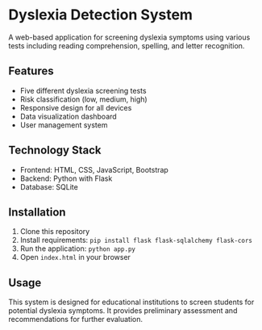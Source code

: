 # Dyslexia Detection System

A web-based application for screening dyslexia symptoms using various tests including reading comprehension, spelling, and letter recognition.

## Features

- Five different dyslexia screening tests
- Risk classification (low, medium, high)
- Responsive design for all devices
- Data visualization dashboard
- User management system

## Technology Stack

- Frontend: HTML, CSS, JavaScript, Bootstrap
- Backend: Python with Flask
- Database: SQLite

## Installation

1. Clone this repository
2. Install requirements: `pip install flask flask-sqlalchemy flask-cors`
3. Run the application: `python app.py`
4. Open `index.html` in your browser

## Usage

This system is designed for educational institutions to screen students for potential dyslexia symptoms. It provides preliminary assessment and recommendations for further evaluation.